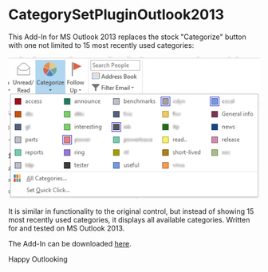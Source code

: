 CategorySetPluginOutlook2013
============================

This Add-In for MS Outlook 2013 replaces the stock "Categorize" button with one not limited to 15 most recently used categories:

![Add-In screenshot](screenshot.png)

It is similar in functionality to the original control, but instead of showing 15 most recently used categories, it displays all available categories. Written for and tested on MS Outlook 2013.

The Add-In can be downloaded [here](../../releases/latest).

Happy Outlooking

